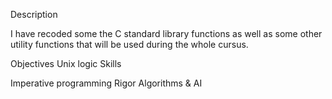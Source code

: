 Description

I have recoded some the C standard library functions as well as some other utility functions that will be used during the whole cursus.

Objectives
Unix logic
Skills

Imperative programming
Rigor
Algorithms & AI 
